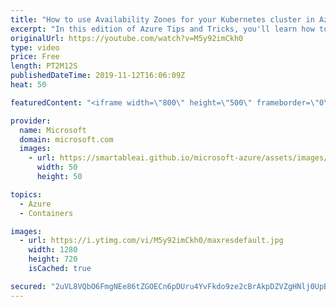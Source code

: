 ```yaml
---
title: "How to use Availability Zones for your Kubernetes cluster in Azure | Azure Tips and Tricks"
excerpt: "In this edition of Azure Tips and Tricks, you'll learn how to create an Azure Kubernetes Service cluster that uses Availability Zones. When you use Availability Zones for your Azure Kubernetes cluster, you can make it highly available and protect it against failure of a single data center.    For more"
originalUrl: https://youtube.com/watch?v=M5y92imCkh0
type: video
price: Free
length: PT2M12S
publishedDateTime: 2019-11-12T16:06:09Z
heat: 50

featuredContent: "<iframe width=\"800\" height=\"500\" frameborder=\"0\" src=\"https://www.youtube.com/embed/M5y92imCkh0\" allow=\"accelerometer; autoplay; encrypted-media; gyroscope; picture-in-picture\" allowfullscreen></iframe>"

provider:
  name: Microsoft
  domain: microsoft.com
  images:
    - url: https://smartableai.github.io/microsoft-azure/assets/images/organizations/microsoft.com-50x50.jpg
      width: 50
      height: 50

topics:
  - Azure
  - Containers

images:
  - url: https://i.ytimg.com/vi/M5y92imCkh0/maxresdefault.jpg
    width: 1280
    height: 720
    isCached: true

secured: "2uVL8VQbO6FmgNEe86tZGOECn6pDUru4YvFkdo9ze2cBrAkpDZVZgHNlj0UpBXEIOxOg+M9V2fo7wTj6KbczpmnElblYTWQ2GcCUbq8AVNX234YkWJ1pnvzUzAakehhiz8rODZlFQpFYhMfQQcXtTthaBw48KQ5zBmQkvvnn7SA3VAeqIu+0e3NKqDJSZghLlebMwRlEdxET88Y7QiBYe3UeLcIppcaIoA3ehkAmOVAB66ebgu27aeC0EB6i/kaRmTZd7qBQETkyVp6c2anrMaHtXDINVzytXDy6zqQiLfsDqr1Ym2k9elEB0ZDg/5hMrVxX3ixFyDoNa+LUtEg+LfKEprDLgmu5kwvt6Rnlfbo+eyFFOkOlP69qajq24MqyMZGxKUju7kWI9WfVutrj4MnxxU3+rGyIDCfzIOkJ73s=;bgKfn68jIfj/2GsmXJ8/Fg=="
---
```


